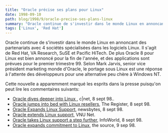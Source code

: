 ```yaml
---
title: "Oracle précise ses plans pour Linux"
date: 1998-09-10
path: blog/1998/9/oracle-precise-ses-plans-linux
summary: "Oracle continue de s'investir dans le monde Linux en annoncant des partenariats avec 4 sociétés spécialisées dans les logiciels Linux."
tags: ['Linux', 'Red Hat']
---
```


<P>
Oracle continue de s'investir dans le monde Linux en annoncant des
partenariats avec 4 sociétés spécialisées dans les logiciels Linux. Il
s'agit de Red Hat, VA Research, SuSE et Pacific HiTech.
De plus Oracle 8 pour Linux est bien annoncé pour la fin de l'année, et
des applications sont prévues pour le premier trimestre 99.
Selon  Mark Jarvis, senior vice président marketing monde d'Oracle, le
portage sous Linux est une réponse à l'attente des développeurs pour une
alternative peu chère à Windows NT.
</P>

<P>
Cette nouvelle a apparemment marqué les esprits dans la presse puisqu'on
peut lire les commentaires suivants:
</P>

<UL>

<LI><A HREF="http://www.news.com/News/Item/0,4,26094,00.html">Oracle dives deeper into Linux </A>, c|net, 8 sept 98..
<LI><A HREF="http://www.theregister.co.uk/980908-000023.html">Oracle jumps into bed with Linux resellers</A>, The Register, 8 sept 98.
<LI><A HREF="http://www.newsbytes.com/pubNews/117697.html">Oracle Expands Linux Support</A>, newsbytes, 8 sept 98.
<LI><A HREF="http://webserv.vnu.co.uk/www_user/plsql/pkg_vnu_msn.homepage?p_story=62915">Oracle extends Linux support</A>, VNU Net.
<LI><A HREF="http://www.infoworld.com/cgi-bin/displayStory.pl?98098.eclinuxor.htm">Oracle takes Linux support a step further</A>, InfoWorld, 8 sept 98.
<LI><A HREF="http://thesource.dwpub.com/cgi/FrameSet/frames/1998/09/1234.html">Oracle expands commitment to Linux</A>, the source, 9 sep 98.
</UL>


